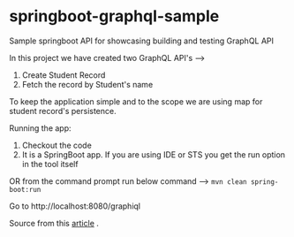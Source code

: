 # springboot-graphql-sample
Sample springboot API for showcasing building and testing GraphQL API

In this project we have created two GraphQL API's -->
1) Create Student Record
2) Fetch the record by Student's name

To keep the application simple and to the scope we are using map for student record's persistence.

Running the app:
1) Checkout the code
2) It is a SpringBoot app. If you are using IDE or STS you get the run option in the tool itself

OR from the command prompt run below command -->
   `mvn clean spring-boot:run`

Go to http://localhost:8080/graphiql

Source from this [article](https://dzone.com/articles/graphql-with-springboot?edition=565302&utm_source=Daily%20Digest&utm_medium=email&utm_campaign=Daily%20Digest%202020-01-25) .
